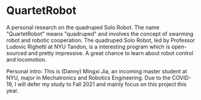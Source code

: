 # QuartetRobot
A personal research on the quadruped Solo Robot. The name "QuartetRobot" means "quadruped" and involves the concept of swarming robot and robotic cooperation.
The quadruped Solo Robot, led by Professor Ludovic Righetti at NYU Tandon, is a interesting program which is open-sourced and pretty impressive.
A great chance to learn about robot control and locomotion.

Personal intro:
This is (Danny) Mingxi Jia, an incoming master student at NYU, major in Mechatronics and Robotics Engineering.
Due to the COVID-19, I will defer my study to Fall 2021 and mainly focus on this project this year.
